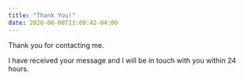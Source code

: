 ```yaml
---
title: "Thank You!"
date: 2020-06-08T11:09:42-04:00
---
```


Thank you for contacting me.

I have received your message and I will be in touch with you within 24 hours.